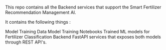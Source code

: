 This repo contains all the Backend services that support the Smart Fertilizer Recommendation Management AI.

It contains the following things :

Model Training Data
Model Training Notebooks
Trained ML models for Fertilizer Classification
Backend FastAPI services that exposes both models through REST API's.
